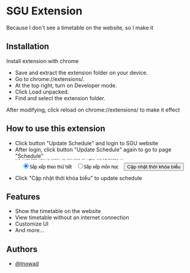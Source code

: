 # SGU Extension

Because I don't see a timetable on the website, so I make it

## Installation

Install extension with chrome

- Save and extract the extension folder on your device.
- Go to chrome://extensions/.
- At the top right, turn on Developer mode.
- Click Load unpacked.
- Find and select the extension folder.

After modifying, click reload on chrome://extensions/ to make it effect

## How to use this extension

- Click button "Update Schedule" and login to SGU website
- After login, click button "Update Schedule" again to go to page "Schedule"
  ![](2023-04-07-14-11-31.png)
- Click "Cập nhật thời khóa biểu" to update schedule

## Features

- Show the timetable on the website
- View timetable without an internet connection
- Customize UI
- And more...

## Authors

- [@tnowad](https://www.github.com/tnowad)
